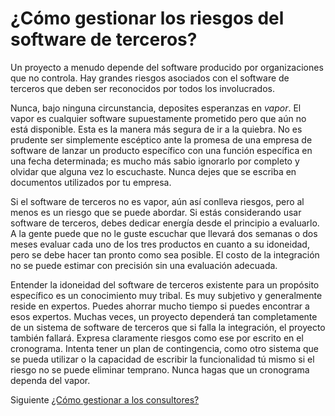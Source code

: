 # ¿Cómo gestionar los riesgos del software de terceros?
[//]: # (Version:1.0.0)
Un proyecto a menudo depende del software producido por organizaciones que no controla. Hay grandes riesgos asociados con el software de terceros que deben ser reconocidos por todos los involucrados.

Nunca, bajo ninguna circunstancia, deposites esperanzas en *vapor*. El vapor es cualquier software supuestamente prometido pero que aún no está disponible. Esta es la manera más segura de ir a la quiebra. No es prudente ser simplemente escéptico ante la promesa de una empresa de software de lanzar un producto específico con una función específica en una fecha determinada; es mucho más sabio ignorarlo por completo y olvidar que alguna vez lo escuchaste. Nunca dejes que se escriba en documentos utilizados por tu empresa.

Si el software de terceros no es vapor, aún así conlleva riesgos, pero al menos es un riesgo que se puede abordar. Si estás considerando usar software de terceros, debes dedicar energía desde el principio a evaluarlo. A la gente puede que no le guste escuchar que llevará dos semanas o dos meses evaluar cada uno de los tres productos en cuanto a su idoneidad, pero se debe hacer tan pronto como sea posible. El costo de la integración no se puede estimar con precisión sin una evaluación adecuada.

Entender la idoneidad del software de terceros existente para un propósito específico es un conocimiento muy tribal. Es muy subjetivo y generalmente reside en expertos. Puedes ahorrar mucho tiempo si puedes encontrar a esos expertos. Muchas veces, un proyecto dependerá tan completamente de un sistema de software de terceros que si falla la integración, el proyecto también fallará. Expresa claramente riesgos como ese por escrito en el cronograma. Intenta tener un plan de contingencia, como otro sistema que se pueda utilizar o la capacidad de escribir la funcionalidad tú mismo si el riesgo no se puede eliminar temprano. Nunca hagas que un cronograma dependa del vapor.

Siguiente [¿Cómo gestionar a los consultores?](03-How-to-Manage-Consultants.md)